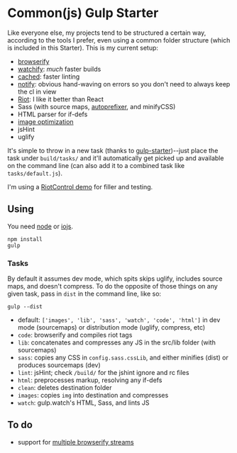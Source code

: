 # Common(js) Gulp Starter

Like everyone else, my projects tend to be structured a certain way, according to the tools I prefer, even using a common folder structure (which is included in this Starter). This is my current setup:

- [browserify](http://browserify.org/)
- [watchify](https://github.com/substack/watchify): _much_ faster builds
- [cached](https://github.com/wearefractal/gulp-cached): faster linting
- [notify](): obvious hand-waving on errors so you don't need to always keep the cl in view
- [Riot](https://github.com/muut/riotjs): I like it better than React
- Sass (with source maps, [autoprefixer](https://github.com/postcss/autoprefixer), and minifyCSS)
- HTML parser for if-defs
- [image optimization](https://www.npmjs.com/package/gulp-imagemin)
- jsHint
- uglify

It's simple to throw in a new task (thanks to [gulp-starter](https://github.com/greypants/gulp-starter))--just place the task under `build/tasks/` and it'll automatically get picked up and available on the command line (can also add it to a combined task like `tasks/default.js`).

I'm using a [RiotControl demo](https://github.com/jimsparkman/RiotControl/tree/master/routing_demo) for filler and testing.

## Using

You need [node](http://nodejs.org/download/) or [iojs](https://iojs.org/en/index.html).
```
npm install
gulp
```

### Tasks

By default it assumes dev mode, which spits skips uglify, includes source maps, and doesn't compress. To do the opposite of those things on any given task, pass in `dist` in the command line, like so:
```
gulp --dist
```

- default: `['images', 'lib', 'sass', 'watch', 'code', 'html']` in dev mode (sourcemaps) or distribution mode (uglify, compress, etc)
- `code`: browserify and compiles riot tags
- `lib`: concatenates and compresses any JS in the src/lib folder (with sourcemaps)
- `sass`: copies any CSS in `config.sass.cssLib`, and either minifies (dist) or produces sourcemaps (dev)
- `lint`: jsHint; check `/build/` for the jshint ignore and rc files
- `html`: preprocesses markup, resolving any if-defs
- `clean`: deletes destination folder
- `images`: copies `img` into destination and compresses
- `watch`: gulp.watch's HTML, Sass, and lints JS

## To do

- support for [multiple browserify streams](http://fettblog.eu/gulp-browserify-multiple-bundles/)
